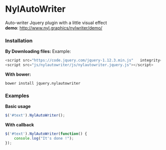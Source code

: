 # NylAutoWriter
Auto-writer Jquery plugin with a little visual effect  
__demo__: http://www.nyl.graphics/nylwriter/demo/
### Installation
__By Downloading files:__
Example:
```javascript
<script src="https://code.jquery.com/jquery-1.12.3.min.js"   integrity="sha256-aaODHAgvwQW1bFOGXMeX+pC4PZIPsvn2h1sArYOhgXQ="   crossorigin="anonymous"></script>
<script src="js/nylautowriter/js/nylautowriter.jquery.js"></script>
```

__With bower:__
```
bower install jquery.nylautowriter
```
### Examples
__Basic usage__
```javascript
$('#text').NylAutoWriter();
```
__With callback__
```javascript
$('#text').NylAutoWriter(function() {
    console.log("It's done !");
});
```

